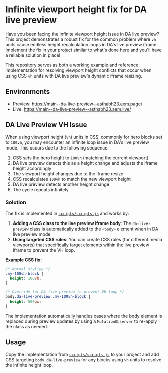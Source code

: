 # Infinite viewport height fix for DA live preview

Have you been facing the infinite viewport height issue in DA live preview? This project demonstrates a robust fix for the common problem where `vh` units cause endless height recalculation loops in DA's live preview iframe. Implement the fix in your project similar to what's done here and you'll have a reliable solution in place!

This repository serves as both a working example and reference implementation for resolving viewport height conflicts that occur when using CSS `vh` units with DA live preview's dynamic iframe resizing.

## Environments
- Preview: https://main--da-live-preview--asthabh23.aem.page/
- Live: https://main--da-live-preview--asthabh23.aem.live/

## DA Live Preview VH Issue

When using viewport height (`vh`) units in CSS, commonly for hero blocks set to `100vh`, you may encounter an infinite loop issue in DA's live preview mode. This occurs due to the following sequence:

1. CSS sets the hero height to `100vh` (matching the current viewport)
2. DA live preview detects this as a height change and adjusts the iframe height accordingly
3. The viewport height changes due to the iframe resize
4. CSS recalculates `100vh` to match the new viewport height
5. DA live preview detects another height change
6. The cycle repeats infinitely

### Solution

The fix is implemented in [`scripts/scripts.js`](scripts/scripts.js#L158-L176) and works by:

1. **Adding a CSS class to the live preview iframe body**: The `da-live-preview` class is automatically added to the `<body>` element when in DA live preview mode
2. **Using targeted CSS rules**: You can create CSS rules (for different media viewports) that specifically target elements within the live preview iframe to prevent the VH loop.

**Example CSS fix:**
```css
/* Normal styling */
.my-100vh-block {
  height: 100vh;
}

/* Override for DA live preview to prevent VH loop */
body.da-live-preview .my-100vh-block {
  height: 500px;
}
```

The implementation automatically handles cases where the body element is replaced during preview updates by using a `MutationObserver` to re-apply the class as needed.

## Usage

Copy the implementation from [`scripts/scripts.js`](scripts/scripts.js#L158-L176) to your project and add CSS targeting `body.da-live-preview` for any blocks using `vh` units to resolve the infinite height loop.

